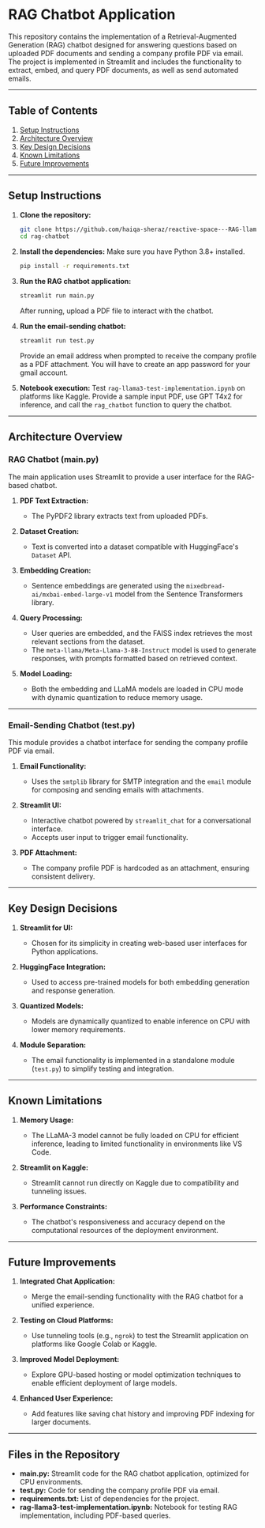 # RAG Chatbot Application

This repository contains the implementation of a Retrieval-Augmented Generation (RAG) chatbot designed for answering questions based on uploaded PDF documents and sending a company profile PDF via email. The project is implemented in Streamlit and includes the functionality to extract, embed, and query PDF documents, as well as send automated emails.

---

## Table of Contents
1. [Setup Instructions](#setup-instructions)
2. [Architecture Overview](#architecture-overview)
3. [Key Design Decisions](#key-design-decisions)
4. [Known Limitations](#known-limitations)
5. [Future Improvements](#future-improvements)

---

## Setup Instructions

1. **Clone the repository:**
   ```bash
   git clone https://github.com/haiqa-sheraz/reactive-space---RAG-llama3.git
   cd rag-chatbot
   ```

2. **Install the dependencies:**
   Make sure you have Python 3.8+ installed.
   ```bash
   pip install -r requirements.txt
   ```

3. **Run the RAG chatbot application:**
   ```bash
   streamlit run main.py
   ```
   After running, upload a PDF file to interact with the chatbot.

4. **Run the email-sending chatbot:**
   ```bash
   streamlit run test.py
   ```
   Provide an email address when prompted to receive the company profile as a PDF attachment. You will have to create an app password for your gmail account.

5. **Notebook execution:**
   Test `rag-llama3-test-implementation.ipynb` on platforms like Kaggle. Provide a sample input PDF, use GPT T4x2 for inference, and call the `rag_chatbot` function to query the chatbot.

---

## Architecture Overview

### RAG Chatbot (main.py)
The main application uses Streamlit to provide a user interface for the RAG-based chatbot.

1. **PDF Text Extraction:**
   - The PyPDF2 library extracts text from uploaded PDFs.

2. **Dataset Creation:**
   - Text is converted into a dataset compatible with HuggingFace's `Dataset` API.

3. **Embedding Creation:**
   - Sentence embeddings are generated using the `mixedbread-ai/mxbai-embed-large-v1` model from the Sentence Transformers library.

4. **Query Processing:**
   - User queries are embedded, and the FAISS index retrieves the most relevant sections from the dataset.
   - The `meta-llama/Meta-Llama-3-8B-Instruct` model is used to generate responses, with prompts formatted based on retrieved context.

5. **Model Loading:**
   - Both the embedding and LLaMA models are loaded in CPU mode with dynamic quantization to reduce memory usage.

---

### Email-Sending Chatbot (test.py)
This module provides a chatbot interface for sending the company profile PDF via email.

1. **Email Functionality:**
   - Uses the `smtplib` library for SMTP integration and the `email` module for composing and sending emails with attachments.

2. **Streamlit UI:**
   - Interactive chatbot powered by `streamlit_chat` for a conversational interface.
   - Accepts user input to trigger email functionality.

3. **PDF Attachment:**
   - The company profile PDF is hardcoded as an attachment, ensuring consistent delivery.

---

## Key Design Decisions

1. **Streamlit for UI:**
   - Chosen for its simplicity in creating web-based user interfaces for Python applications.

2. **HuggingFace Integration:**
   - Used to access pre-trained models for both embedding generation and response generation.

3. **Quantized Models:**
   - Models are dynamically quantized to enable inference on CPU with lower memory requirements.

4. **Module Separation:**
   - The email functionality is implemented in a standalone module (`test.py`) to simplify testing and integration.

---

## Known Limitations

1. **Memory Usage:**
   - The LLaMA-3 model cannot be fully loaded on CPU for efficient inference, leading to limited functionality in environments like VS Code.

2. **Streamlit on Kaggle:**
   - Streamlit cannot run directly on Kaggle due to compatibility and tunneling issues.

3. **Performance Constraints:**
   - The chatbot's responsiveness and accuracy depend on the computational resources of the deployment environment.

---

## Future Improvements

1. **Integrated Chat Application:**
   - Merge the email-sending functionality with the RAG chatbot for a unified experience.

2. **Testing on Cloud Platforms:**
   - Use tunneling tools (e.g., `ngrok`) to test the Streamlit application on platforms like Google Colab or Kaggle.

3. **Improved Model Deployment:**
   - Explore GPU-based hosting or model optimization techniques to enable efficient deployment of large models.

4. **Enhanced User Experience:**
   - Add features like saving chat history and improving PDF indexing for larger documents.

---

## Files in the Repository

- **main.py:** Streamlit code for the RAG chatbot application, optimized for CPU environments.
- **test.py:** Code for sending the company profile PDF via email.
- **requirements.txt:** List of dependencies for the project.
- **rag-llama3-test-implementation.ipynb:** Notebook for testing RAG implementation, including PDF-based queries.

